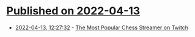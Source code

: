# [Published on 2022-04-13](index.md)

* [2022-04-13, 12:27:32](https://news.ycombinator.com/item?id=31013829) - [The Most Popular Chess Streamer on Twitch](https://www.newyorker.com/culture/rabbit-holes/the-most-popular-chess-streamer-on-twitch)

